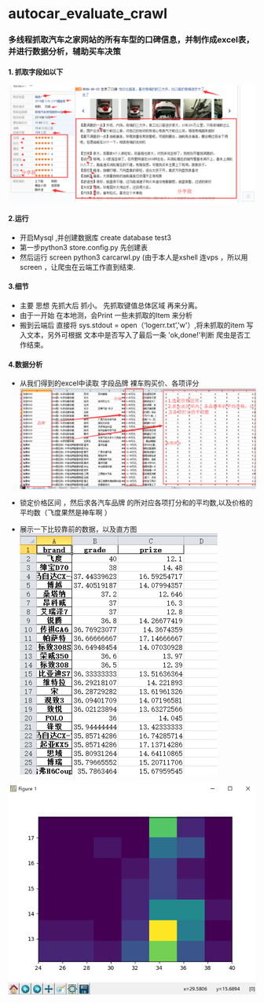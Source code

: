# autocar_evaluate_crawl
<h3>多线程抓取汽车之家网站的所有车型的口碑信息，并制作成excel表，并进行数据分析，辅助买车决策</h3>
<p>

<h4>1. 抓取字段如以下</h4>

![](show/koubei.png)

<h4> 2.运行</h4>

- 开启Mysql ,并创建数据库 create database test3
- 第一步python3 store.config.py 先创建表
- 然后运行 screen python3 carcarwl.py  (由于本人是xshell 连vps  ，所以用screen ，让爬虫在云端工作直到结束.

<h4>3.细节</h4>

- 主要 思想 先抓大后 抓小。 先抓取键值总体区域  再来分离。
- 由于一开始 在本地测，会Print 一些未抓取的Item 来分析
- 搬到云端后 直接将 sys.stdout = open（‘logerr.txt’,'w'）,将未抓取的item 写入文本，另外可根据 文本中是否写入了最后一条
 'ok,done!'判断 爬虫是否工作结束。

<h4>4.数据分析</h4>

- 从我们得到的excel中读取 字段品牌 裸车购买价、各项评分
![](show/shujubiao.png)

- 锁定价格区间 ，然后求各汽车品牌 的所对应各项打分和的平均数,以及价格的平均数（飞度果然是神车啊 ）
- 展示一下比较靠前的数据，以及直方图
![](show/che.png)

![](show/car.png)
